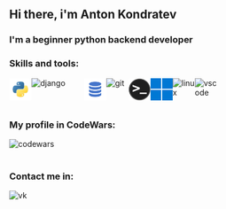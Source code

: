 ## Hi there, i'm Anton Kondratev
### I'm a beginner python backend developer
### Skills and tools:
<img align="left" alt="python" width="40" src="https://raw.githubusercontent.com/github/explore/80688e429a7d4ef2fca1e82350fe8e3517d3494d/topics/python/python.png"/>

<img align="left" alt="django" width="95" src="https://www.djangoproject.com/m/img/logos/django-logo-negative.png"/>

<img align="left" alt="sql" width="40" src="https://raw.githubusercontent.com/github/explore/80688e429a7d4ef2fca1e82350fe8e3517d3494d/topics/sql/sql.png"/>

<img align="left" alt="git" width="40" src="https://git-scm.com/images/logos/downloads/Git-Icon-1788C.png"/>

<img align="left" alt="terminal" width="40" src="https://raw.githubusercontent.com/github/explore/d92924b1d925bb134e308bd29c9de6c302ed3beb/topics/terminal/terminal.png"/>

<img align="left" alt="windows" width="40" src="https://raw.githubusercontent.com/github/explore/379d49236d826364be968345e0a085d044108cff/topics/windows/windows.png"/>

<img align="left" alt="linux" width="40" src="https://cdn-icons-png.flaticon.com/512/6124/6124995.png"/>

<img align="left" alt="vscode" width="40" src="https://upload.wikimedia.org/wikipedia/commons/thumb/9/9a/Visual_Studio_Code_1.35_icon.svg/80px-Visual_Studio_Code_1.35_icon.svg.png"/>

<br />
<br />
<br />

### My profile in CodeWars:
[<img align="left" alt="codewars" width="350" src="https://www.codewars.com/users/TonyKondr/badges/large"/>][codewars]

<br />
<br />

### Contact me in:
[<img align="left" alt="vk" width="50" src="https://cdn-icons-png.flaticon.com/512/5968/5968835.png"/>][vk]

[vk]: https://vk.com/hotsbomber
[codewars]: https://www.codewars.com/users/TonyKondr
